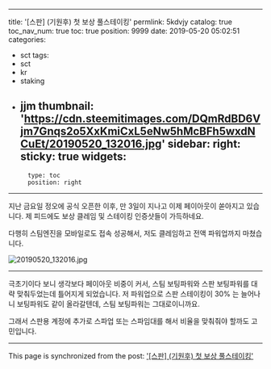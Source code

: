 
---
title: '[스판] (기원후) 첫 보상 풀스테이킹'
permlink: 5kdvjy
catalog: true
toc_nav_num: true
toc: true
position: 9999
date: 2019-05-20 05:02:51
categories:
- sct
tags:
- sct
- kr
- staking
- jjm
thumbnail: 'https://cdn.steemitimages.com/DQmRdBD6Vjm7Gnqs2o5XxKmiCxL5eNw5hMcBFh5wxdNCuEt/20190520_132016.jpg'
sidebar:
    right:
        sticky: true
widgets:
    -
        type: toc
        position: right
---


지난 금요일 정오에 공식 오픈한 이후, 만 3일이 지나고 이제 페이아웃이 쏟아지고 있습니다. 제 피드에도 보상 클레임 및 스테이킹 인증샷들이 가득하네요.

다행히 스팀엔진을 모바일로도 접속 성공해서, 저도 클레임하고 전액 파워업까지 마쳤습니다.

![20190520_132016.jpg](https://cdn.steemitimages.com/DQmRdBD6Vjm7Gnqs2o5XxKmiCxL5eNw5hMcBFh5wxdNCuEt/20190520_132016.jpg)

---

극초기이다 보니 생각보다 페이아웃 비중이 커서, 스팀 보팅파워와 스판 보팅파워를 대략 맞춰두었는데 틀어지게 되었습니다. 저 파워업으로 스판 스테이킹이 30% 는 늘어나니 보팅파워도 같이 올라갈텐데, 스팀 보팅파워는 그대로이니까요.

그래서 스판용 계정에 추가로 스파업 또는 스파임대를 해서 비율을 맞춰줘야 할까도 고민입니다.

- - -

This page is synchronized from the post: ['[스판] (기원후) 첫 보상 풀스테이킹'](https://steemit.com/@glory7/5kdvjy)
